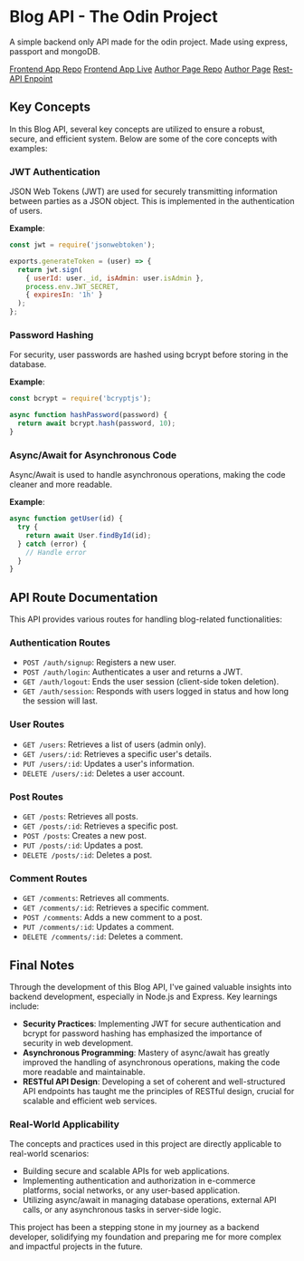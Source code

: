 # Blog API - The Odin Project

A simple backend only API made for the odin project. Made using express, passport and mongoDB.

[Frontend App Repo](https://github.com/AntonHarbers/blog-frontend-demo)
[Frontend App Live]()
[Author Page Repo](https://github.com/AntonHarbers/blog-author-page-demo)
[Author Page]()
[Rest-API Enpoint]()

## Key Concepts

In this Blog API, several key concepts are utilized to ensure a robust, secure, and efficient system. Below are some of the core concepts with examples:

### JWT Authentication

JSON Web Tokens (JWT) are used for securely transmitting information between parties as a JSON object. This is implemented in the authentication of users.

**Example**:

```javascript
const jwt = require('jsonwebtoken');

exports.generateToken = (user) => {
  return jwt.sign(
    { userId: user._id, isAdmin: user.isAdmin },
    process.env.JWT_SECRET,
    { expiresIn: '1h' }
  );
};
```

### Password Hashing

For security, user passwords are hashed using bcrypt before storing in the database.

**Example**:

```javascript
const bcrypt = require('bcryptjs');

async function hashPassword(password) {
  return await bcrypt.hash(password, 10);
}
```

### Async/Await for Asynchronous Code

Async/Await is used to handle asynchronous operations, making the code cleaner and more readable.

**Example**:

```javascript
async function getUser(id) {
  try {
    return await User.findById(id);
  } catch (error) {
    // Handle error
  }
}
```

## API Route Documentation

This API provides various routes for handling blog-related functionalities:

### Authentication Routes

- `POST /auth/signup`: Registers a new user.
- `POST /auth/login`: Authenticates a user and returns a JWT.
- `GET /auth/logout`: Ends the user session (client-side token deletion).
- `GET /auth/session`: Responds with users logged in status and how long the session will last.

### User Routes

- `GET /users`: Retrieves a list of users (admin only).
- `GET /users/:id`: Retrieves a specific user's details.
- `PUT /users/:id`: Updates a user's information.
- `DELETE /users/:id`: Deletes a user account.

### Post Routes

- `GET /posts`: Retrieves all posts.
- `GET /posts/:id`: Retrieves a specific post.
- `POST /posts`: Creates a new post.
- `PUT /posts/:id`: Updates a post.
- `DELETE /posts/:id`: Deletes a post.

### Comment Routes

- `GET /comments`: Retrieves all comments.
- `GET /comments/:id`: Retrieves a specific comment.
- `POST /comments`: Adds a new comment to a post.
- `PUT /comments/:id`: Updates a comment.
- `DELETE /comments/:id`: Deletes a comment.

## Final Notes

Through the development of this Blog API, I've gained valuable insights into backend development, especially in Node.js and Express. Key learnings include:

- **Security Practices**: Implementing JWT for secure authentication and bcrypt for password hashing has emphasized the importance of security in web development.
- **Asynchronous Programming**: Mastery of async/await has greatly improved the handling of asynchronous operations, making the code more readable and maintainable.
- **RESTful API Design**: Developing a set of coherent and well-structured API endpoints has taught me the principles of RESTful design, crucial for scalable and efficient web services.

### Real-World Applicability

The concepts and practices used in this project are directly applicable to real-world scenarios:

- Building secure and scalable APIs for web applications.
- Implementing authentication and authorization in e-commerce platforms, social networks, or any user-based application.
- Utilizing async/await in managing database operations, external API calls, or any asynchronous tasks in server-side logic.

This project has been a stepping stone in my journey as a backend developer, solidifying my foundation and preparing me for more complex and impactful projects in the future.
